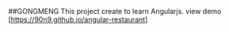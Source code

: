 ##GONGMENG
This project create to learn Angularjs.
view demo [https://90n9.github.io/angular-restaurant]